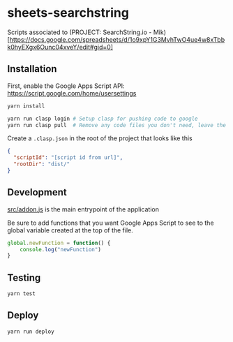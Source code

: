 # sheets-searchstring

Scripts associated to (PROJECT: SearchString.io - Mik)[https://docs.google.com/spreadsheets/d/1o9xpY1G3MvhTwO4ue4w8xTbbk0hyEXgx6Ounc04xveY/edit#gid=0]

## Installation

First, enable the Google Apps Script API: https://script.google.com/home/usersettings

```bash
yarn install

yarn run clasp login # Setup clasp for pushing code to google
yarn run clasp pull  # Remove any code files you don't need, leave the appscript.json
```

Create a `.clasp.json` in the root of the project that looks like this


```json
{
  "scriptId": "[script id from url]",
  "rootDir": "dist/"
}
```

## Development
[src/addon.js](src/addon.js) is the main entrypoint of the application

Be sure to add functions that you want Google Apps Script to see to the global variable created at the top of the file.

```javascript
global.newFunction = function() {
    console.log("newFunction")
}
```

## Testing

```bash
yarn test
```

## Deploy

``` bash
yarn run deploy
```
